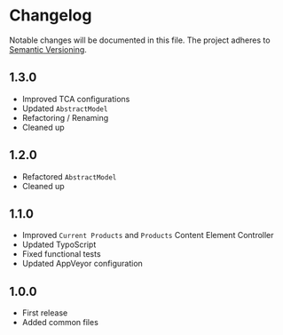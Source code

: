 Changelog
=========

Notable changes will be documented in this file. The project adheres to [Semantic Versioning].

1.3.0
-----

* Improved TCA configurations
* Updated `AbstractModel`
* Refactoring / Renaming
* Cleaned up

1.2.0
-----

* Refactored `AbstractModel`
* Cleaned up

1.1.0
-----

* Improved `Current Products` and `Products` Content Element Controller
* Updated TypoScript
* Fixed functional tests
* Updated AppVeyor configuration

1.0.0
-----

* First release
* Added common files

[Semantic Versioning]: http://semver.org "Semantic Versioning"